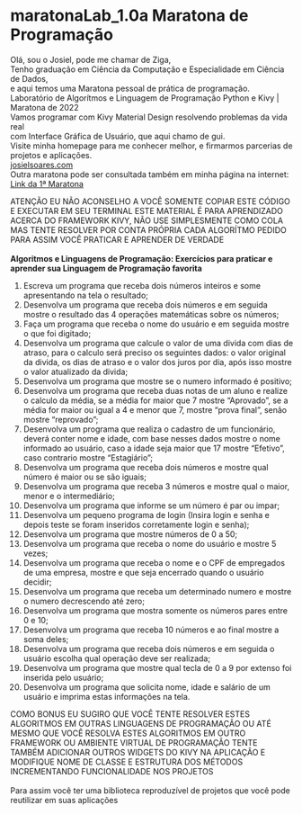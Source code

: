 # maratonaLab_1.0a Maratona de Programação
Olá, sou o Josiel, pode me chamar de Ziga, <br>
Tenho graduação em Ciência da Computação e Especialidade em Ciência de Dados, <br>
e aqui temos uma Maratona pessoal de prática de programação.<br>
Laboratório de Algorítmos e Linguagem de Programação Python e Kivy | Maratona de 2022<br>
Vamos programar com Kivy Material Design resolvendo problemas da vida real <br>
com Interface Gráfica de Usuário, que aqui chamo de gui.<br>
Visite minha homepage para me conhecer melhor, e firmarmos parcerias de projetos e aplicações.<br>
<a href="www.josielsoares.com">josielsoares.com</a><br>
Outra maratona pode ser consultada também em minha página na internet:
<a href="http://josielsoares.com/artigos/kivy/jornada-de-algoritmos-kivy-framework.php">Link da 1ª Maratona</a>

ATENÇÃO EU NÃO ACONSELHO A VOCÊ SOMENTE COPIAR ESTE CÓDIGO E EXECUTAR EM SEU TERMINAL
ESTE MATERIAL É PARA APRENDIZADO ACERCA DO FRAMEWORK KIVY, NÃO USE SIMPLESMENTE COMO COLA
MAS TENTE RESOLVER POR CONTA PRÓPRIA CADA ALGORÍTMO PEDIDO PARA ASSIM VOCÊ PRATICAR E APRENDER DE VERDADE
<br><br>
<strong>
Algoritmos e Linguagens de Programação: Exercícios para praticar e aprender sua Linguagem de Programação favorita
</strong>
<br>
1. Escreva um programa que receba dois números inteiros e some apresentando na tela o resultado; 
2. Desenvolva um programa que receba dois números e em seguida mostre o resultado das 4 operações matemáticas sobre os números;
3. Faça um programa que receba o nome do usuário e em seguida mostre o que foi digitado;
4. Desenvolva um programa que calcule o valor de uma divida com dias de atraso, para o calculo será preciso os seguintes dados: o valor original da divida, os dias de atraso e o valor dos juros por dia, após isso mostre o valor atualizado da divida;
5. Desenvolva um programa que mostre se o numero informado é positivo;
6. Desenvolva um programa que receba duas notas de um aluno e realize o calculo da média, se a média for maior que 7 mostre “Aprovado”, se a média for maior ou igual a 4 e menor que 7, mostre “prova final”, senão mostre “reprovado”;
7. Desenvolva um programa que realiza o cadastro de um funcionário, deverá conter nome e idade, com base nesses dados mostre o nome informado ao usuário, caso a idade seja maior que 17 mostre “Efetivo”, caso contrario mostre “Estagiário”;
8. Desenvolva um programa que receba dois números e mostre qual número é maior ou se são iguais;
9. Desenvolva um programa que receba 3 números e mostre qual o maior, menor e o intermediário;
10. Desenvolva um programa que informe se um número é par ou impar;
11. Desenvolva um pequeno programa de login (Insira login e senha e depois teste se foram inseridos corretamente login e senha);
12. Desenvolva um programa que mostre números de 0 a 50;
13. Desenvolva um programa que receba o nome do usuário e mostre 5 vezes;
14. Desenvolva um programa que receba o nome e o CPF de empregados de uma empresa, mostre e que seja encerrado quando o usuário decidir;
15. Desenvolva um programa que receba um determinado numero e mostre o numero decrescendo até zero;
16. Desenvolva um programa que mostra somente os números pares entre 0 e 10;
17. Desenvolva um programa que receba 10 números e ao final mostre a soma deles;
18. Desenvolva um programa que receba dois números e em seguida o usuário escolha qual operação deve ser realizada;
19. Desenvolva um programa que mostre qual tecla de 0 a 9 por extenso foi inserida pelo usuário;
20. Desenvolva um programa que solicita nome, idade e salário de um usuário e imprima estas informações na tela.

COMO BONUS EU SUGIRO QUE VOCÊ TENTE RESOLVER ESTES ALGORITMOS EM OUTRAS LINGUAGENS DE PROGRAMAÇÃO
OU ATÉ MESMO QUE VOCÊ RESOLVA ESTES ALGORITMOS EM OUTRO FRAMEWORK OU AMBIENTE VIRTUAL DE PROGRAMAÇÂO
TENTE TAMBÉM ADICIONAR OUTROS WIDGETS DO KIVY NA APLICAÇÂO 
E MODIFIQUE NOME DE CLASSE E ESTRUTURA DOS MÉTODOS INCREMENTANDO FUNCIONALIDADE NOS PROJETOS
<br><br>
Para assim você ter uma biblioteca reproduzível de projetos que você pode reutilizar em suas aplicações
